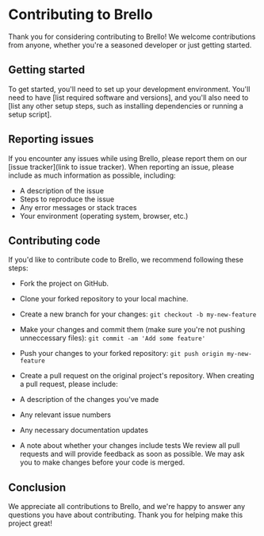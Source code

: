 # Contributing to Brello
Thank you for considering contributing to Brello! We welcome contributions from anyone, whether you're a seasoned developer or just getting started.

## Getting started
To get started, you'll need to set up your development environment. You'll need to have [list required software and versions], and you'll also need to [list any other setup steps, such as installing dependencies or running a setup script].

## Reporting issues
If you encounter any issues while using Brello, please report them on our [issue tracker](link to issue tracker). When reporting an issue, please include as much information as possible, including:

- A description of the issue
- Steps to reproduce the issue
- Any error messages or stack traces
- Your environment (operating system, browser, etc.)
## Contributing code
If you'd like to contribute code to Brello, we recommend following these steps:

- Fork the project on GitHub.
- Clone your forked repository to your local machine.
- Create a new branch for your changes: `git checkout -b my-new-feature`
- Make your changes and commit them (make sure you're not pushing unneccessary files): `git commit -am 'Add some feature'`
- Push your changes to your forked repository: `git push origin my-new-feature`
- Create a pull request on the original project's repository.
When creating a pull request, please include:

- A description of the changes you've made
- Any relevant issue numbers
- Any necessary documentation updates
- A note about whether your changes include tests
We review all pull requests and will provide feedback as soon as possible. We may ask you to make changes before your code is merged.

## Conclusion
We appreciate all contributions to Brello, and we're happy to answer any questions you have about contributing. Thank you for helping make this project great!